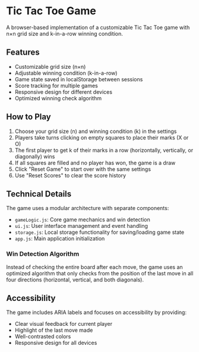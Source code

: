 # Tic Tac Toe Game

A browser-based implementation of a customizable Tic Tac Toe game with n×n grid size and k-in-a-row winning condition.

## Features

- Customizable grid size (n×n)
- Adjustable winning condition (k-in-a-row)
- Game state saved in localStorage between sessions
- Score tracking for multiple games
- Responsive design for different devices
- Optimized winning check algorithm

## How to Play

1. Choose your grid size (n) and winning condition (k) in the settings
2. Players take turns clicking on empty squares to place their marks (X or O)
3. The first player to get k of their marks in a row (horizontally, vertically, or diagonally) wins
4. If all squares are filled and no player has won, the game is a draw
5. Click "Reset Game" to start over with the same settings
6. Use "Reset Scores" to clear the score history

## Technical Details

The game uses a modular architecture with separate components:

- `gameLogic.js`: Core game mechanics and win detection
- `ui.js`: User interface management and event handling
- `storage.js`: Local storage functionality for saving/loading game state
- `app.js`: Main application initialization

### Win Detection Algorithm

Instead of checking the entire board after each move, the game uses an optimized algorithm that only checks from the position of the last move in all four directions (horizontal, vertical, and both diagonals).

## Accessibility

The game includes ARIA labels and focuses on accessibility by providing:

- Clear visual feedback for current player
- Highlight of the last move made
- Well-contrasted colors
- Responsive design for all devices
